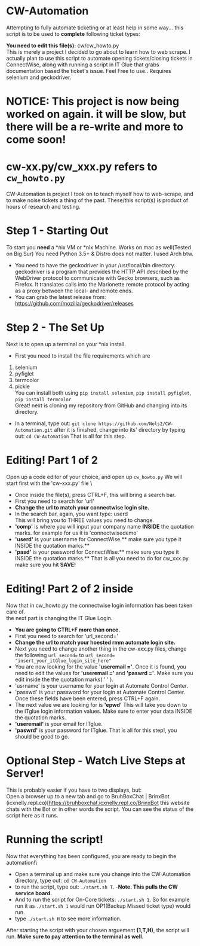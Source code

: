# CW-Automation
Attempting to fully automate ticketing or at least help in some way...
this script is to be used to **complete** following ticket types: 

**You need to edit this file(s):** cw/cw_howto.py \
This is merely a project I decided to go about to learn how to web scrape. I actually plan to use this script to automate opening tickets/closing tickets in ConnectWise, along with running a script in IT Glue that grabs documentation based the ticket's issue.
Feel Free to use..
Requires selenium and geckodriver.
# NOTICE: This project is now being worked on again. it will be slow, but there will be a re-write and more to come soon!
# cw-xx.py/cw_xxx.py refers to ```cw_howto.py```
CW-Automation is project I took on to teach myself how to web-scrape, and to make noise tickets a thing of the past. These/this script(s) is product of hours of research and testing.
# Step 1 - Starting Out
To start you **need** a *nix VM or *nix Machine. Works on mac as well(Tested on Big Sur) You need Python 3.5+ & Distro does not matter. I used Arch btw.

- You need to have the geckodriver in your /usr/local/bin directory.
geckodriver is a program that provides the HTTP API described by the WebDriver protocol to communicate with Gecko browsers, such as Firefox. It translates calls into the Marionette remote protocol by acting as a proxy between the local- and remote ends.
- You can grab the latest release from: https://github.com/mozilla/geckodriver/releases

# Step 2 - The Set Up
Next is to open up a terminal on your *nix install. 
- First you need to install the file requirements which are
1. selenium 
2. pyfiglet 
3. termcolor 
4. pickle \
You can install both using ```pip install selenium```, ```pip install pyfiglet```, ```pip install termcolor``` \
Great! next is cloning my repository from GitHub and changing into its directory.
- In a terminal, type out: ```git clone https://github.com/Nels2/CW-Automation.git```
after it is finished, change into its' directory by typing out: ```cd CW-Automation```
That is all for this step.

# Editing! Part 1 of 2
Open up a code editor of your choice, and open up `cw_howto.py` 
We will start first with the 'cw-xxx.py' file \
- Once inside the file(s), press CTRL+F, this will bring a search bar.
- First you need to search for 'url'
- **Change the url to match your connectwise login site.**
- In the search bar, again, you want type: userd \
This will bring you to THREE values you need to change.
- **'comp'** is where you will input your company name **INSIDE**  the quotation marks. for example for us it is 'connectwisedemo'
- **'userd'** is your username for ConnectWise.** make sure you type it INSIDE the quotation marks.**
- **'pasd'** is your password for ConnectWise.** make sure you type it INSIDE the quotation marks.**
That is all you need to do for cw_xxx.py. make sure you hit **SAVE!** 
# Editing! Part 2 of 2 inside 
Now that in cw_howto.py the connectwise login information has been taken care of.\
the next part is changing the IT Glue Login.
- **You are going to CTRL+F more than once.**
- First you need to search for 'url_second=' 
- **Change the url to match your hoested rmm automate login site.**
- Next you need to change another thing in the cw-xxx.py files, change the following ```url_second=``` to ```url_second= "insert_your_itGlue_login_site_here"```
- You are now looking for the value **'useremail ='**.
Once it is found, you need to edit the values for **'useremail ='** and **'paswrd ='**. Make sure you edit inside the the quotation marks( ' ' ). 
- 'usrname' is your username for your login at Automate Control Center. 
- 'passwd' is your password for your login at Automate Control Center.
Once these fields have been entered, press CTRL+F again.
- The next value we are looking for is **'epwd'**
This will take you down to the ITglue login information values. Make sure to enter your data INSIDE the quotation marks.
- **'useremail'** is your email for ITglue.
- **'paswrd'** is your password for ITglue.
That is all for this step!, you should be good to go.

# Optional Step - Watch Live Steps at Server!
This is probably easier if you have to two displays, but:\
Open a browser up to a new tab and go to BruhBoxChat | BrinxBot (icxnelly.repl.co)\[https://bruhboxchat.icxnelly.repl.co/BrinxBot
this website chats with the Bot or in other words the script. You can see the status of the script here as it runs.

# Running the script!
Now that everything has been configured, you are ready to begin the automation!\
- Open a terminal up and make sure you change into the CW-Automation directory, type out: ```cd CW-Automation```
- to run the script, type out: ```./start.sh T```. -**Note. This pulls the CW service board.**
- And to run the script for On-Core tickets: ```./start.sh 1```.
So for example run it as ```./start.sh 1``` would run OP1(Backup Missed ticket type) would run.
- type ```./start.sh H``` to see more information. 

After starting the script with your chosen arguement **(1,T,H)**, the script will run. **Make sure to pay attention to the terminal as well.** 
